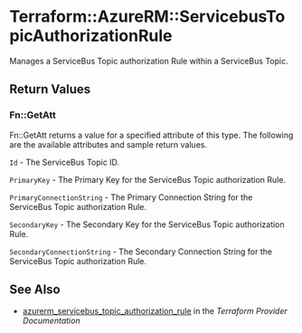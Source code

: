 # Terraform::AzureRM::ServicebusTopicAuthorizationRule

Manages a ServiceBus Topic authorization Rule within a ServiceBus Topic.

## Return Values

### Fn::GetAtt

Fn::GetAtt returns a value for a specified attribute of this type. The following are the available attributes and sample return values.

`Id` - The ServiceBus Topic ID.

`PrimaryKey` - The Primary Key for the ServiceBus Topic authorization Rule.

`PrimaryConnectionString` - The Primary Connection String for the ServiceBus Topic authorization Rule.

`SecondaryKey` - The Secondary Key for the ServiceBus Topic authorization Rule.

`SecondaryConnectionString` - The Secondary Connection String for the ServiceBus Topic authorization Rule.

## See Also

* [azurerm_servicebus_topic_authorization_rule](https://www.terraform.io/docs/providers/azurerm/r/servicebus_topic_authorization_rule.html) in the _Terraform Provider Documentation_